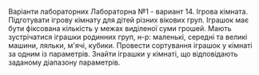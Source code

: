 Варіанти лабораторних
Лабораторна №1 - вариант 14. Ігрова кімната. Підготувати ігрову кімнату для дітей різних вікових груп. Іграшок має бути фіксована кількість у межах виділеної суми грошей. Мають зустрічатися іграшки родинних груп, н-р: маленькі, середні та великі машини, ляльки, м'ячі, кубики. Провести сортування іграшок у кімнаті за одним із параметрів. Знайти іграшки у кімнаті, що відповідають заданому діапазону параметрів.
